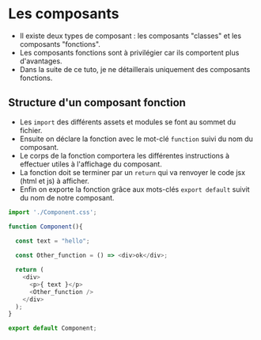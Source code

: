 # Les composants

* Il existe deux types de composant : les composants "classes" et les composants "fonctions".
* Les composants fonctions sont à privilégier car ils comportent plus d'avantages.
* Dans la suite de ce tuto, je ne détaillerais uniquement des composants fonctions.

## Structure d'un composant fonction
* Les ```import``` des différents assets et modules se font au sommet du fichier.
* Ensuite on déclare la fonction avec le mot-clé ```function``` suivi du nom du composant.
* Le corps de la fonction comportera les différentes instructions à effectuer utiles à l'affichage du composant.
* La fonction doit se terminer par un ```return``` qui va renvoyer le code jsx (html et js) à afficher.
* Enfin on exporte la fonction grâce aux mots-clés ```export default``` suivit du nom de notre composant.

```js
import './Component.css';

function Component(){
  
  const text = "hello";

  const Other_function = () => <div>ok</div>;

  return (
    <div>
      <p>{ text }</p>
      <Other_function />
    </div>
  );
}

export default Component;
```